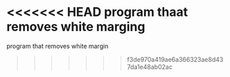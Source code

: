 <<<<<<< HEAD
 program thaat removes white marging
=======
 program that removes white margin
>>>>>>> f3de970a419ae6a366323ae8d437da1e48ab02ac
